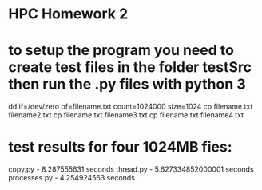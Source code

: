 # HPC Homework 2
# to setup the program you need to create test files in the folder testSrc then run the .py files with python 3
dd if=/dev/zero of=filename.txt count=1024000 size=1024
cp filename.txt filename2.txt
cp filename.txt filename3.txt
cp filename.txt filename4.txt


# test results for four 1024MB fies:
copy.py - 8.287555631 seconds
thread.py - 5.627334852000001 seconds
processes.py - 4.254924563 seconds 